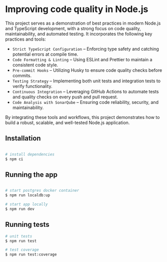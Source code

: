 # Improving code quality in Node.js

This project serves as a demonstration of best practices in modern Node.js and TypeScript development, with a strong focus on code quality, maintainability, and automated testing. It incorporates the following key practices and tools:

 - `Strict TypeScript Configuration` – Enforcing type safety and catching potential errors at compile time.
 - `Code Formatting & Linting` – Using ESLint and Prettier to maintain a consistent code style.
 - `Pre-commit Hooks` – Utilizing Husky to ensure code quality checks before commits.
 - `Testing Strategy` – Implementing both unit tests and integration tests to verify functionality.
 - `Continuous Integration` – Leveraging GitHub Actions to automate tests and quality checks on every push and pull request.
 - `Code Analysis with SonarQube` – Ensuring code reliability, security, and maintainability.

By integrating these tools and workflows, this project demonstrates how to build a robust, scalable, and well-tested Node.js application.

## Installation

```bash

# install dependencies
$ npm ci
```

## Running the app

```bash

# start postgres docker container
$ npm run localdb:up

# start app locally
$ npm run dev

```

## Running tests

```bash
# unit tests
$ npm run test

# test coverage
$ npm run test:coverage
